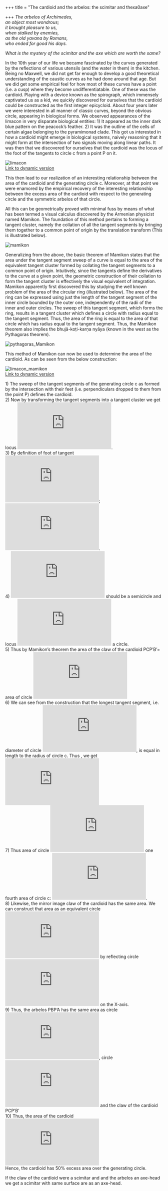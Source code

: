 +++
title = "The cardioid and the arbelos: the scimitar and thexa0axe"

+++
*The arbelos of Archimedes,*  
*an object most wondrous;*  
*it brought pleasure to us,*  
*when stalked by enemies,*  
*as the old yavana by Romans,*  
*who ended for good his days.*

*What is the mystery of the scimitar and the axe which are worth the
same?*

In the 10th year of our life we became fascinated by the curves
generated by the reflections of various utensils (and the water in them)
in the kitchen. Being no Maxwell, we did not get far enough to develop a
good theoretical understanding of the caustic curves as he had done
around that age. But we did get some empirical feel for how most of
these curves have a point (i.e. a cusp) where they become
undifferentiatable. One of these was the cardioid. Playing with a device
known as the spirograph, which immensely captivated us as a kid, we
quickly discovered for ourselves that the cardioid could be constructed
as the first integer epicycloid. About four years later we were
interested in all manner of classic curves, beyond the obvious circle,
appearing in biological forms. We observed appearances of the limacon in
very disparate biological entities: 1) It appeared as the inner dark
blue pattern on the peacock’s feather. 2) It was the outline of the
cells of certain algae belonging to the pyramimonad clade. This got us
interested in how a cardioid might emerge in biological systems, naively
reasoning that it might form at the intersection of two signals moving
along linear paths. It was then that we discovered for ourselves that
the cardioid was the locus of the foot of the tangents to circle c from
a point P on it.

![limacon](https://manasataramgini.files.wordpress.com/2016/03/limacon.png?w=640)  
[Link to dynamic version](https://www.geogebra.org/apps/?id=BAdWsbnM)

This then lead to our realization of an interesting relationship between
the area of the cardioid and the generating circle c. Moreover, at that
point we were enamored by the empirical recovery of the interesting
relationship between the excess area of the cardioid with respect to the
generating circle and the symmetric arbelos of that circle.

All this can be geometrically proved with minimal fuss by means of what
has been termed a visual calculus discovered by the Armenian physicist
named Mamikon. The foundation of this method pertains to forming a
tangent cluster, namely the collation of all the tangent segments by
bringing them together to a common point of origin by the translation
transform (This is illustrated below).

![mamikon](https://manasataramgini.files.wordpress.com/2016/03/mamikon.png?w=640)

Generalizing from the above, the basic theorem of Mamikon states that
the area under the tangent segment sweep of a curve is equal to the area
of the equivalent tangent cluster formed by collating the tangent
segments to a common point of origin. Intuitively, since the tangents
define the derivatives to the curve at a given point, the geometric
construction of their collation to form the tangent cluster is
effectively the visual equivalent of integration. Mamikon apparently
first discovered this by studying the well known problem of the area of
the circular ring (illustrated below). The area of the ring can be
expressed using just the length of the tangent segment of the inner
circle bounded by the outer one, independently of the radii of the inner
and outer circles. The sweep of this tangent segment, which forms the
ring, results in a tangent cluster which defines a circle with radius
equal to the tangent segment. Thus, the area of the ring is equal to the
area of that circle which has radius equal to the tangent segment. Thus,
the Mamikon theorem also implies the bhujā-koṭi-karṇa nyāya (known in
the west as the Pythagoras theorem).

![pythagoras\_Mamikon](https://manasataramgini.files.wordpress.com/2016/03/pythagoras_mamikon.png?w=640)

This method of Mamikon can now be used to determine the area of the
cardioid. As can be seen from the below construction:

![limacon\_mamikon](https://manasataramgini.files.wordpress.com/2016/03/limacon_mamikon.png?w=640)  
[Link to dynamic version](https://www.geogebra.org/apps/?id=kTQJUVed)

1\) The sweep of the tangent segments of the generating circle c as
formed by the intersection with their feet (i.e. perpendiculars dropped
to them from the point P) defines the cardioid.  
2\) Now by transforming the tangent segments into a tangent cluster we
get locus
![c\_1](https://s0.wp.com/latex.php?latex=c_1&bg=ffffff&fg=333333&s=0
"c_1").  
3\) By definition of foot of tangent ![\\angle PCB' =
90^\\circ](https://s0.wp.com/latex.php?latex=%5Cangle+PCB%27+%3D+90%5E%5Ccirc&bg=ffffff&fg=333333&s=0
"\\angle PCB' = 90^\\circ"); ![\\therefore \\angle PCB' = \\angle PDA =
90^\\circ](https://s0.wp.com/latex.php?latex=%5Ctherefore+%5Cangle+PCB%27+%3D+%5Cangle+PDA+%3D+90%5E%5Ccirc&bg=ffffff&fg=333333&s=0
"\\therefore \\angle PCB' = \\angle PDA = 90^\\circ").  
4\) ![\\therefore \\stackrel
\\frown{ADP}](https://s0.wp.com/latex.php?latex=%5Ctherefore+%5Cstackrel+%5Cfrown%7BADP%7D&bg=ffffff&fg=333333&s=0
"\\therefore \\stackrel \\frown{ADP}") should be a semicircle and locus
![c\_1](https://s0.wp.com/latex.php?latex=c_1&bg=ffffff&fg=333333&s=0
"c_1") a circle.  
5\) Thus by Mamikon’s theorem the area of the claw of the cardioid
PCP’B’= area of circle
![c\_1](https://s0.wp.com/latex.php?latex=c_1&bg=ffffff&fg=333333&s=0
"c_1")  
6\) We can see from the construction that the longest tangent segment,
i.e. diameter of circle
![c\_1](https://s0.wp.com/latex.php?latex=c_1&bg=ffffff&fg=333333&s=0
"c_1"), is equal in length to the radius of circle c. Thus , we get
![Rc\_1=
\\frac{1}{2}Rc](https://s0.wp.com/latex.php?latex=Rc_1%3D+%5Cfrac%7B1%7D%7B2%7DRc&bg=ffffff&fg=333333&s=0
"Rc_1= \\frac{1}{2}Rc")  
7\) Thus area of circle
![c\_1](https://s0.wp.com/latex.php?latex=c_1&bg=ffffff&fg=333333&s=0
"c_1") one fourth area of circle c: ![Ac\_1= \\frac{1}{4}Ac=
\\pi\\frac{(Rc)^2}{4}](https://s0.wp.com/latex.php?latex=Ac_1%3D+%5Cfrac%7B1%7D%7B4%7DAc%3D+%5Cpi%5Cfrac%7B%28Rc%29%5E2%7D%7B4%7D&bg=ffffff&fg=333333&s=0
"Ac_1= \\frac{1}{4}Ac= \\pi\\frac{(Rc)^2}{4}").  
8\) Likewise, the mirror image claw of the cardioid has the same area.
We can construct that area as an equivalent circle
![c\_2](https://s0.wp.com/latex.php?latex=c_2&bg=ffffff&fg=333333&s=0
"c_2") by reflecting circle
![c\_1](https://s0.wp.com/latex.php?latex=c_1&bg=ffffff&fg=333333&s=0
"c_1") on the X-axis.  
9\) Thus, the arbelos PBP’A has the same area as circle
![c\_1](https://s0.wp.com/latex.php?latex=c_1&bg=ffffff&fg=333333&s=0
"c_1"), circle
![c\_2](https://s0.wp.com/latex.php?latex=c_2&bg=ffffff&fg=333333&s=0
"c_2") and the claw of the cardioid PCP’B’  
10\) Thus, the area of the cardioid ![=
\\pi(Rc)^2+2(\\pi\\frac{(Rc)^2}{4})=\\frac{3}{2}\\pi(Rc)^2](https://s0.wp.com/latex.php?latex=%3D+%5Cpi%28Rc%29%5E2%2B2%28%5Cpi%5Cfrac%7B%28Rc%29%5E2%7D%7B4%7D%29%3D%5Cfrac%7B3%7D%7B2%7D%5Cpi%28Rc%29%5E2&bg=ffffff&fg=333333&s=0
"= \\pi(Rc)^2+2(\\pi\\frac{(Rc)^2}{4})=\\frac{3}{2}\\pi(Rc)^2")  
Hence, the cardioid has 50% excess area over the generating circle.

If the claw of the cardioid were a scimitar and and the arbelos an
axe-head we get a scimitar with same surface are as an axe-head.
